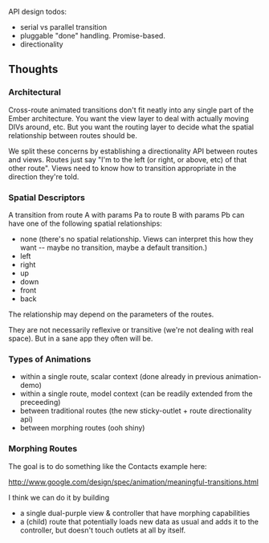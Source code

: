 API design todos:
- serial vs parallel transition
- pluggable "done" handling. Promise-based.
- directionality

Thoughts
--------

### Architectural

Cross-route animated transitions don't fit neatly into any single part
of the Ember architecture. You want the view layer to deal with
actually moving DIVs around, etc. But you want the routing layer to
decide what the spatial relationship between routes should be.

We split these concerns by establishing a directionality API between
routes and views. Routes just say "I'm to the left (or right, or
above, etc) of that other route". Views need to know how to transition
appropriate in the direction they're told.

### Spatial Descriptors

A transition from route A with params Pa to route B with params Pb can
have one of the following spatial relationships:

- none (there's no spatial relationship. Views can interpret this how
  they want -- maybe no transition, maybe a default transition.)
- left
- right
- up
- down
- front
- back

The relationship may depend on the parameters of the routes.

They are not necessarily reflexive or transitive (we're not dealing
with real space). But in a sane app they often will be.

### Types of Animations

- within a single route, scalar context (done already in previous animation-demo)
- within a single route, model context (can be readily extended from the preceeding)
- between traditional routes (the new sticky-outlet + route directionality api)
- between morphing routes (ooh shiny)


### Morphing Routes

The goal is to do something like the Contacts example here:

http://www.google.com/design/spec/animation/meaningful-transitions.html

I think we can do it by building
 - a single dual-purple view & controller that have morphing capabilities
- a (child) route that potentially loads new data as usual and adds it
  to the controller, but doesn't touch outlets at all by itself.
